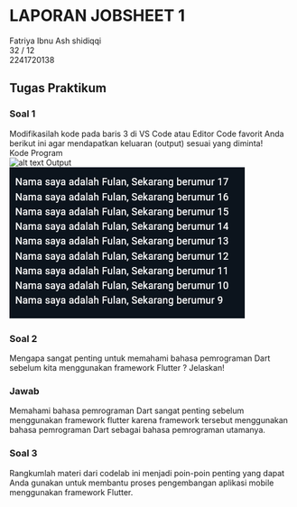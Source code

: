 # LAPORAN JOBSHEET 1
Fatriya Ibnu Ash shidiqqi <br>
32 / 12 <br>
2241720138 <br>

## Tugas Praktikum
###  Soal 1
Modifikasilah kode pada baris 3 di VS Code atau Editor Code favorit Anda berikut ini agar mendapatkan keluaran (output) sesuai yang diminta! <br>
Kode Program <br>
![alt text](<Screenshot 2024-09-02 093244-1.png>)
Output <br>
![alt text](<Screenshot 2024-09-02 093346-1.png>)

### Soal 2
Mengapa sangat penting untuk memahami bahasa pemrograman Dart sebelum kita menggunakan framework Flutter ? Jelaskan! <br>

### Jawab
Memahami bahasa pemrograman Dart sangat penting sebelum menggunakan framework flutter karena framework tersebut menggunakan bahasa pemrograman Dart sebagai bahasa pemrograman utamanya.

### Soal 3
Rangkumlah materi dari codelab ini menjadi poin-poin penting yang dapat Anda gunakan untuk membantu proses pengembangan aplikasi mobile menggunakan framework Flutter.